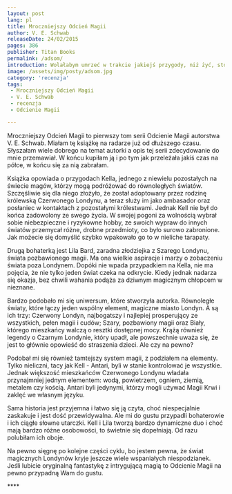 ```yaml
---
layout: post
lang: pl
title: Mroczniejszy Odcień Magii
author: V. E. Schwab
releaseDate: 24/02/2015
pages: 386
publisher: Titan Books
permalink: /adsom/
introduction: Wolałabym umrzeć w trakcie jakiejś przygody, niż żyć, stojąc nieruchomo.
image: /assets/img/posty/adsom.jpg
category: 'recenzja'
tags:
 - Mroczniejszy Odcień Magii
 - V. E. Schwab
 - recenzja
 - Odcienie Magii

---
```


  Mroczniejszy Odcień Magii to pierwszy tom serii Odcienie Magii autorstwa V. E. Schwab. Miałam tę książkę na radarze już od dłuższego czasu. Słyszałam wiele dobrego na temat autorki a opis tej serii zdecydowanie do mnie przemawiał. W końcu kupiłam ją i po tym jak przeleżała jakiś czas na półce, w końcu się  za nią zabrałam.

  Książka opowiada o przygodach Kella, jednego z niewielu pozostałych na świecie magów, którzy mogą podróżować do równoległych światów. Szczęśliwie się dla niego złożyło, że został adoptowany przez rodzinę królewską Czerwonego Londynu, a teraz służy im jako ambasador oraz posłaniec w kontaktach z pozostałymi królestwami. Jednak Kell nie był do końca zadowolony ze swego życia. W swojej pogoni za wolnością wybrał sobie niebezpieczne i ryzykowne hobby, ze swoich wypraw do innych światów przemycał różne, drobne przedmioty, co było surowo zabronione. Jak możecie się domyślić szybko wpakowało go to w nieliche tarapaty.

  Drugą bohaterką jest Lila Bard, zaradna złodziejka z Szarego Londynu, świata pozbawionego magii. Ma ona wielkie aspiracje i marzy o zobaczeniu świata poza Londynem. Dopóki nie wpada przypadkiem na Kella, nie ma pojęcia, że nie tylko jeden świat czeka na odkrycie. Kiedy jednak nadarza się okazja, bez chwili wahania podąża za dziwnym magicznym chłopcem w nieznane.

  Bardzo podobało mi się uniwersum, które stworzyła autorka. Równoległe światy, które łączy jeden wspólny element, magiczne miasto Londyn. A są ich trzy: Czerwony Londyn, najbogatszy i najlepiej prosperujący ze wszystkich, pełen magii i cudów; Szary, pozbawiony magii oraz Biały, którego mieszkańcy walczą o resztki dostępnej mocy. Krążą również legendy o Czarnym Londynie, który upadł, ale powszechnie uważa się, że jest to głównie opowieść do straszenia dzieci. Ale czy na pewno?

  Podobał mi się również tamtejszy system magii, z podziałem na elementy. Tylko nieliczni, tacy jak Kell - Antari, byli w stanie kontrolować je wszystkie. Jednak większość mieszkańców Czerwonego Londynu władała przynajmniej jednym elementem: wodą, powietrzem, ogniem, ziemią, metalem czy kością. Antari byli jedynymi, którzy mogli używać Magii Krwi i zaklęć we własnym języku.

  Sama historia jest przyjemna i łatwo się ją czyta, choć niespecjalnie zaskakuje i jest dość przewidywalna. Ale mi do gustu przypadli bohaterowie i ich ciągłe słowne utarczki. Kell i Lila tworzą bardzo dynamiczne duo i choć mają bardzo różne osobowości, to świetnie się dopełniają. Od razu polubiłam ich oboje.

  Na pewno sięgnę po kolejne części cyklu, bo jestem pewna, że świat magicznych Londynów kryje jeszcze wiele wspaniałych niespodzianek. Jeśli lubicie oryginalną fantastykę z intrygującą magią to Odcienie Magii na pewno przypadną Wam do gustu.


  \*\*\*\*
